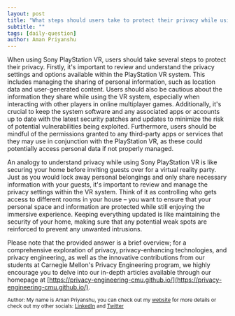 ```yaml
---
layout: post
title: "What steps should users take to protect their privacy while using Sony PlayStation VR?"
subtitle: ""
tags: [daily-question]
author: Aman Priyanshu
---
```


When using Sony PlayStation VR, users should take several steps to protect their privacy. Firstly, it's important to review and understand the privacy settings and options available within the PlayStation VR system. This includes managing the sharing of personal information, such as location data and user-generated content. Users should also be cautious about the information they share while using the VR system, especially when interacting with other players in online multiplayer games. Additionally, it's crucial to keep the system software and any associated apps or accounts up to date with the latest security patches and updates to minimize the risk of potential vulnerabilities being exploited. Furthermore, users should be mindful of the permissions granted to any third-party apps or services that they may use in conjunction with the PlayStation VR, as these could potentially access personal data if not properly managed.

An analogy to understand privacy while using Sony PlayStation VR is like securing your home before inviting guests over for a virtual reality party. Just as you would lock away personal belongings and only share necessary information with your guests, it's important to review and manage the privacy settings within the VR system. Think of it as controlling who gets access to different rooms in your house – you want to ensure that your personal space and information are protected while still enjoying the immersive experience. Keeping everything updated is like maintaining the security of your home, making sure that any potential weak spots are reinforced to prevent any unwanted intrusions.

Please note that the provided answer is a brief overview; for a comprehensive exploration of privacy, privacy-enhancing technologies, and privacy engineering, as well as the innovative contributions from our students at Carnegie Mellon's Privacy Engineering program, we highly encourage you to delve into our in-depth articles available through our homepage at [https://privacy-engineering-cmu.github.io/](https://privacy-engineering-cmu.github.io/).

<small>Author: My name is Aman Priyanshu, you can check out my [website](https://amanpriyanshu.github.io/) for more details or check out my other socials: [LinkedIn](https://www.linkedin.com/in/aman-priyanshu/) and [Twitter](https://twitter.com/AmanPriyanshu6)</small>
